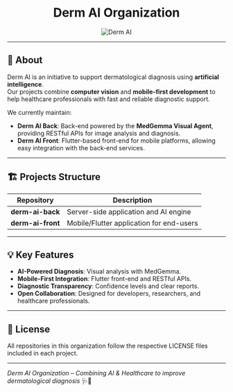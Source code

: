 <h1 align="center">Derm AI Organization</h1>

<p align="center">
  <img src="https://img.shields.io/badge/AI-Dermatology-blue?style=flat-square" alt="Derm AI"/>
</p>

---
## 🌟 About

Derm AI is an initiative to support dermatological diagnosis using **artificial intelligence**.  
Our projects combine **computer vision** and **mobile-first development** to help healthcare professionals with fast and reliable diagnostic support.

We currently maintain:

- **Derm AI Back**: Back-end powered by the **MedGemma Visual Agent**, providing RESTful APIs for image analysis and diagnosis.
- **Derm AI Front**: Flutter-based front-end for mobile platforms, allowing easy integration with the back-end services.

---
## 🏗 Projects Structure

| Repository       | Description                               |
| ---------------- | ----------------------------------------- |
| **derm-ai-back** | Server-side application and AI engine      |
| **derm-ai-front**| Mobile/Flutter application for end-users   |

---
## 💡 Key Features

- **AI-Powered Diagnosis**: Visual analysis with MedGemma.
- **Mobile-First Integration**: Flutter front-end and RESTful APIs.
- **Diagnostic Transparency**: Confidence levels and clear reports.
- **Open Collaboration**: Designed for developers, researchers, and healthcare professionals.

---
## 📜 License

All repositories in this organization follow the respective LICENSE files included in each project.

---
*Derm AI Organization – Combining AI & Healthcare to improve dermatological diagnosis* 🩺🤖
